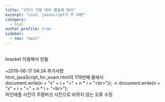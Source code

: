 ```yaml
---
title: "1학기 기말 대비 웹설계 정리"
excerpt: "css3, javascript가 주 내용"
category: 
  - html
author_profile: true
sidebar:
  - nav: "main" 
---
```

<script src="https://gist.github.com/nyj001012/657067c84333741525c69eda6f15cd7a.js"></script>
<br>
bracket 이용해서 만듦
<br>
<br>
+2019-06-17 04:24 추가사항<br>
 html_javaScript_for_exam.html의 178번째 줄에서<br>
 document.write(n + "x" + i + "=" + n * i + "&lt;br&gt;")); → document.write(n + "x" + i + "=" + n * i + "&lt;br&gt;");<br>
 파인애플 사진이 주황버섯 사진으로 바뀌지 않는 오류 수정
